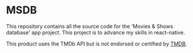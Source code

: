 # MSDB
This repository contains all the source code for the 'Movies & Shows database' app project. This project is to advance my skills in react-native.

This product uses the TMDb API but is not endorsed or certified by [TMDB](https://www.themoviedb.org/).
